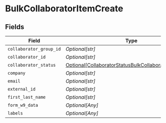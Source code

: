 # BulkCollaboratorItemCreate


## Fields

| Field                                                                                                                         | Type                                                                                                                          | Required                                                                                                                      | Description                                                                                                                   |
| ----------------------------------------------------------------------------------------------------------------------------- | ----------------------------------------------------------------------------------------------------------------------------- | ----------------------------------------------------------------------------------------------------------------------------- | ----------------------------------------------------------------------------------------------------------------------------- |
| `collaborator_group_id`                                                                                                       | *Optional[str]*                                                                                                               | :heavy_minus_sign:                                                                                                            | N/A                                                                                                                           |
| `collaborator_id`                                                                                                             | *Optional[str]*                                                                                                               | :heavy_minus_sign:                                                                                                            | N/A                                                                                                                           |
| `collaborator_status`                                                                                                         | [Optional[CollaboratorStatusBulkCollaboratorItemCreate]](../../models/shared/collaboratorstatusbulkcollaboratoritemcreate.md) | :heavy_minus_sign:                                                                                                            | N/A                                                                                                                           |
| `company`                                                                                                                     | *Optional[str]*                                                                                                               | :heavy_minus_sign:                                                                                                            | N/A                                                                                                                           |
| `email`                                                                                                                       | *Optional[str]*                                                                                                               | :heavy_minus_sign:                                                                                                            | N/A                                                                                                                           |
| `external_id`                                                                                                                 | *Optional[str]*                                                                                                               | :heavy_minus_sign:                                                                                                            | N/A                                                                                                                           |
| `first_last_name`                                                                                                             | *Optional[str]*                                                                                                               | :heavy_minus_sign:                                                                                                            | N/A                                                                                                                           |
| `form_w9_data`                                                                                                                | *Optional[Any]*                                                                                                               | :heavy_minus_sign:                                                                                                            | N/A                                                                                                                           |
| `labels`                                                                                                                      | *Optional[Any]*                                                                                                               | :heavy_minus_sign:                                                                                                            | N/A                                                                                                                           |